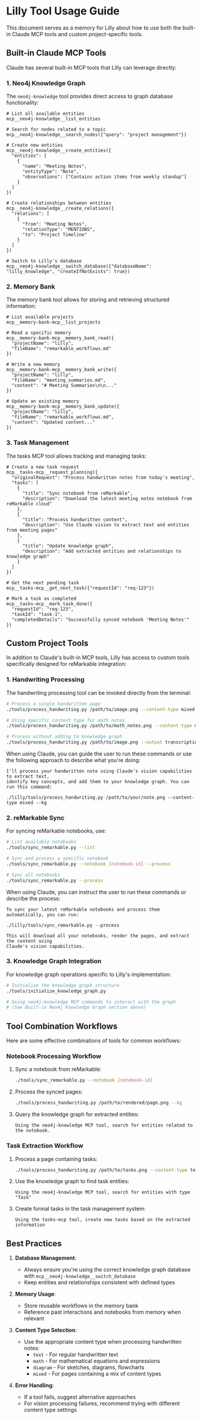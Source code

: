 # Lilly Tool Usage Guide

This document serves as a memory for Lilly about how to use both the built-in Claude MCP tools and custom project-specific tools.

## Built-in Claude MCP Tools

Claude has several built-in MCP tools that Lilly can leverage directly:

### 1. Neo4j Knowledge Graph

The `neo4j-knowledge` tool provides direct access to graph database functionality:

```
# List all available entities
mcp__neo4j-knowledge__list_entities

# Search for nodes related to a topic
mcp__neo4j-knowledge__search_nodes({"query": "project management"})

# Create new entities
mcp__neo4j-knowledge__create_entities({
  "entities": [
    {
      "name": "Meeting Notes",
      "entityType": "Note",
      "observations": ["Contains action items from weekly standup"]
    }
  ]
})

# Create relationships between entities
mcp__neo4j-knowledge__create_relations({
  "relations": [
    {
      "from": "Meeting Notes",
      "relationType": "MENTIONS",
      "to": "Project Timeline"
    }
  ]
})

# Switch to Lilly's database
mcp__neo4j-knowledge__switch_database({"databaseName": "lilly_knowledge", "createIfNotExists": true})
```

### 2. Memory Bank

The memory bank tool allows for storing and retrieving structured information:

```
# List available projects
mcp__memory-bank-mcp__list_projects

# Read a specific memory
mcp__memory-bank-mcp__memory_bank_read({
  "projectName": "lilly",
  "fileName": "remarkable_workflows.md"
})

# Write a new memory
mcp__memory-bank-mcp__memory_bank_write({
  "projectName": "lilly",
  "fileName": "meeting_summaries.md",
  "content": "# Meeting Summaries\n\n..."
})

# Update an existing memory
mcp__memory-bank-mcp__memory_bank_update({
  "projectName": "lilly",
  "fileName": "remarkable_workflows.md",
  "content": "Updated content..."
})
```

### 3. Task Management

The tasks MCP tool allows tracking and managing tasks:

```
# Create a new task request
mcp__tasks-mcp__request_planning({
  "originalRequest": "Process handwritten notes from today's meeting",
  "tasks": [
    {
      "title": "Sync notebook from reMarkable",
      "description": "Download the latest meeting notes notebook from reMarkable cloud"
    },
    {
      "title": "Process handwritten content",
      "description": "Use Claude vision to extract text and entities from meeting pages"
    },
    {
      "title": "Update knowledge graph",
      "description": "Add extracted entities and relationships to knowledge graph"
    }
  ]
})

# Get the next pending task
mcp__tasks-mcp__get_next_task({"requestId": "req-123"})

# Mark a task as completed
mcp__tasks-mcp__mark_task_done({
  "requestId": "req-123",
  "taskId": "task-1",
  "completedDetails": "Successfully synced notebook 'Meeting Notes'"
})
```

## Custom Project Tools

In addition to Claude's built-in MCP tools, Lilly has access to custom tools specifically designed for reMarkable integration:

### 1. Handwriting Processing

The handwriting processing tool can be invoked directly from the terminal:

```bash
# Process a single handwritten page
./tools/process_handwriting.py /path/to/image.png --content-type mixed --kg

# Using specific content type for math notes
./tools/process_handwriting.py /path/to/math_notes.png --content-type math --kg

# Process without adding to knowledge graph
./tools/process_handwriting.py /path/to/image.png --output transcription.txt
```

When using Claude, you can guide the user to run these commands or use the following approach to describe what you're doing:

```
I'll process your handwritten note using Claude's vision capabilities to extract text, 
identify key concepts, and add them to your knowledge graph. You can run this command:

./lilly/tools/process_handwriting.py /path/to/your/note.png --content-type mixed --kg
```

### 2. reMarkable Sync

For syncing reMarkable notebooks, use:

```bash
# List available notebooks
./tools/sync_remarkable.py --list

# Sync and process a specific notebook
./tools/sync_remarkable.py --notebook [notebook-id] --process

# Sync all notebooks
./tools/sync_remarkable.py --process
```

When using Claude, you can instruct the user to run these commands or describe the process:

```
To sync your latest reMarkable notebooks and process them automatically, you can run:

./lilly/tools/sync_remarkable.py --process

This will download all your notebooks, render the pages, and extract the content using 
Claude's vision capabilities.
```

### 3. Knowledge Graph Integration

For knowledge graph operations specific to Lilly's implementation:

```bash
# Initialize the knowledge graph structure
./tools/initialize_knowledge_graph.py

# Using neo4j-knowledge MCP commands to interact with the graph
# (See Built-in Neo4j Knowledge Graph section above)
```

## Tool Combination Workflows

Here are some effective combinations of tools for common workflows:

### Notebook Processing Workflow

1. Sync a notebook from reMarkable:
   ```bash
   ./tools/sync_remarkable.py --notebook [notebook-id]
   ```

2. Process the synced pages:
   ```bash
   ./tools/process_handwriting.py /path/to/rendered/page.png --kg
   ```

3. Query the knowledge graph for extracted entities:
   ```
   Using the neo4j-knowledge MCP tool, search for entities related to the notebook.
   ```

### Task Extraction Workflow

1. Process a page containing tasks:
   ```bash
   ./tools/process_handwriting.py /path/to/tasks.png --content-type text --kg
   ```

2. Use the knowledge graph to find task entities:
   ```
   Using the neo4j-knowledge MCP tool, search for entities with type "Task"
   ```

3. Create formal tasks in the task management system:
   ```
   Using the tasks-mcp tool, create new tasks based on the extracted information
   ```

## Best Practices

1. **Database Management**:
   - Always ensure you're using the correct knowledge graph database with `mcp__neo4j-knowledge__switch_database`
   - Keep entities and relationships consistent with defined types

2. **Memory Usage**:
   - Store reusable workflows in the memory bank
   - Reference past interactions and notebooks from memory when relevant

3. **Content Type Selection**:
   - Use the appropriate content type when processing handwritten notes:
     - `text` - For regular handwritten text
     - `math` - For mathematical equations and expressions
     - `diagram` - For sketches, diagrams, flowcharts
     - `mixed` - For pages containing a mix of content types

4. **Error Handling**:
   - If a tool fails, suggest alternative approaches
   - For vision processing failures, recommend trying with different content type settings